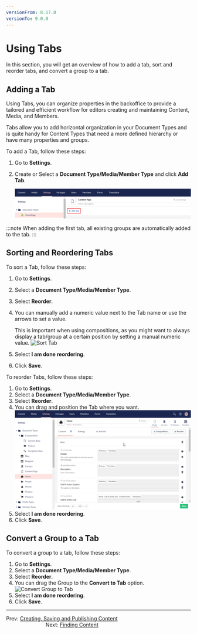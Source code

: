 ```yaml
---
versionFrom: 8.17.0
versionTo: 9.0.0
---
```


# Using Tabs

In this section, you will get an overview of how to add a tab, sort and reorder tabs, and convert a group to a tab.

## Adding a Tab

Using Tabs, you can organize properties in the backoffice to provide a tailored and efficient workflow for editors creating and maintaining Content, Media, and Members. 

Tabs allow you to add horizontal organization in your Document Types and is quite handy for Content Types that need a more defined hierarchy or have many properties and groups.

To add a Tab, follow these steps:

1. Go to **Settings**.
2. Create or Select a **Document Type/Media/Member Type** and click **Add Tab**.

    ![Add Tab](images/Add-tab.png)

:::note
When adding the first tab, all existing groups are automatically added to the tab.
:::

## Sorting and Reordering Tabs

To sort a Tab, follow these steps:

1. Go to **Settings**.
2. Select a **Document Type/Media/Member Type**.
3. Select **Reorder**.
4. You can manually add a numeric value next to the Tab name or use the arrows to set a value. 
    
    This is important when using compositions, as you might want to always display a tab/group at a certain position by setting a manual numeric value.
    ![Sort Tab](images/Sort-Tabs.gif)
5. Select **I am done reordering**.
6. Click **Save**.

To reorder Tabs, follow these steps:

1. Go to **Settings**.
2. Select a **Document Type/Media/Member Type**.
3. Select **Reorder**.
4. You can drag and position the Tab where you want.
    ![Reorder Tab](images/Reorder-Tabs.gif)
5. Select **I am done reordering**.
6. Click **Save**.

## Convert a Group to a Tab

To convert a group to a tab, follow these steps:

1. Go to **Settings**.
2. Select a **Document Type/Media/Member Type**.
3. Select **Reorder**.
4. You can drag the Group to the **Convert to Tab** option.
    ![Convert Group to Tab](images/Convert-group-to-tab.gif)
5. Select **I am done reordering**.
6. Click **Save**.

---

Prev: [Creating, Saving and Publishing Content](../Creating-Saving-and-Publishing-Content/index.md) &emsp; &emsp; &emsp; &emsp; &emsp; &emsp; &emsp; &emsp; &emsp; &emsp; &emsp; &emsp; &emsp; &emsp; &emsp; &emsp; &emsp; Next: [Finding Content](../Finding-Content/index.md)
